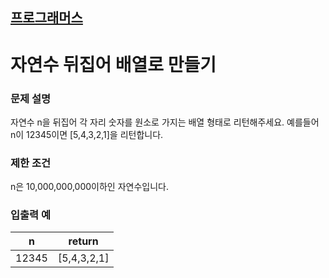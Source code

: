 ## [프로그래머스](https://school.programmers.co.kr/learn/courses/30/lessons/12932)

# 자연수 뒤집어 배열로 만들기

### 문제 설명

자연수 n을 뒤집어 각 자리 숫자를 원소로 가지는 배열 형태로 리턴해주세요. 예를들어 n이 12345이면 [5,4,3,2,1]을 리턴합니다.

### 제한 조건

n은 10,000,000,000이하인 자연수입니다.

### 입출력 예

| n	     | return      |
|--------|-------------|
| 12345	 | [5,4,3,2,1] |